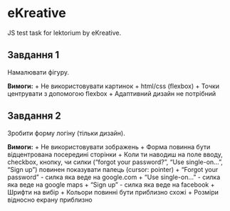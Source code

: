 # eKreative
JS test task for lektorium by eKreative.

## Завдання 1
Намалювати фігуру.

**Вимоги:**
    + Не використовувати картинок
    + html/css (flexbox)
    + Точки центрувати з допомогою flexbox
    + Адаптивний дизайн не потрібний

## Завдання 2
Зробити форму логіну (тільки дизайн).

**Вимоги:**
    + Не використовувати зображень
    + Форма повинна бути відцентрована посередині сторінки
    + Коли ти наводиш на поле вводу, checkbox, кнопку, чи силки (“forgot your password?”, “Use single-on...”, “Sign up”) повинен показувати палець (cursor: pointer)
    + “Forgot your password” - силка яка веде на google.com
    + “Use single-on…” - силка яка веде на google maps
    + “Sign up” - силка яка веде на facebook
    + Шрифти на вибір
    + Кольори повинні бути приблизно схожі
    + Розміри відносно екрану приблизно
